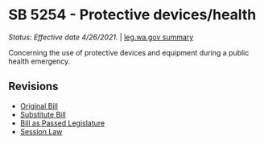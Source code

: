 # SB 5254 - Protective devices/health
*Status: Effective date 4/26/2021.* | [leg.wa.gov summary](https://app.leg.wa.gov/billsummary?BillNumber=5254&Year=2021)

Concerning the use of protective devices and equipment during a public health emergency.

## Revisions
* [Original Bill](1/)
* [Substitute Bill](S/)
* [Bill as Passed Legislature](S.PL/)
* [Session Law](S.SL/)